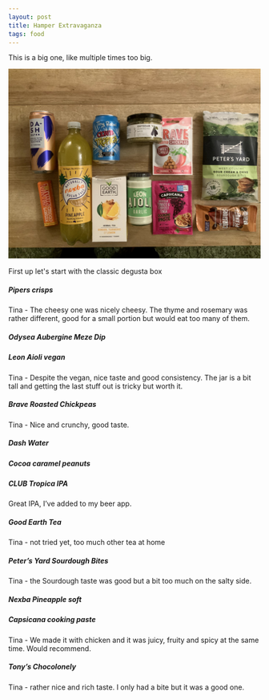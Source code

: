 ```yaml
---
layout: post
title: Hamper Extravaganza
tags: food
---
```


This is a big one, like multiple times too big.

<img src="degusta-box.jpg" />

First up let's start with the classic degusta box

##### Pipers crisps
Tina - The cheesy one was nicely cheesy. The thyme and rosemary was rather different, good for a small portion but would eat too many of them.

##### Odysea Aubergine Meze Dip


##### Leon Aioli vegan
Tina - Despite the vegan, nice taste and good consistency. The jar is a bit tall and getting the last stuff out is tricky but worth it.

##### Brave Roasted Chickpeas
Tina - Nice and crunchy, good taste. 

##### Dash Water


##### Cocoa caramel peanuts


##### CLUB Tropica IPA
Great IPA, I’ve added to my beer app.

##### Good Earth Tea
Tina - not tried yet, too much other tea at home

##### Peter’s Yard Sourdough Bites
Tina - the Sourdough taste was good but a bit too much on the salty side. 


##### Nexba Pineapple soft


##### Capsicana cooking paste
Tina - We made it with chicken and it was juicy, fruity and spicy at the same time. Would recommend.

##### Tony’s Chocolonely
Tina - rather nice and rich taste. I only had a bite but it was a good one.

